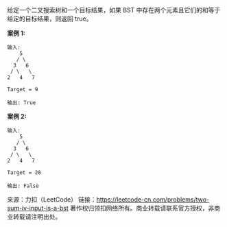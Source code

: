给定一个二叉搜索树和一个目标结果，如果 BST 中存在两个元素且它们的和等于给定的目标结果，则返回 true。

**案例 1:**
```
输入: 
    5
   / \
  3   6
 / \   \
2   4   7

Target = 9

输出: True
```

**案例 2:**
```
输入: 
    5
   / \
  3   6
 / \   \
2   4   7

Target = 28

输出: False
```

来源：力扣（LeetCode）
链接：https://leetcode-cn.com/problems/two-sum-iv-input-is-a-bst
著作权归领扣网络所有。商业转载请联系官方授权，非商业转载请注明出处。
